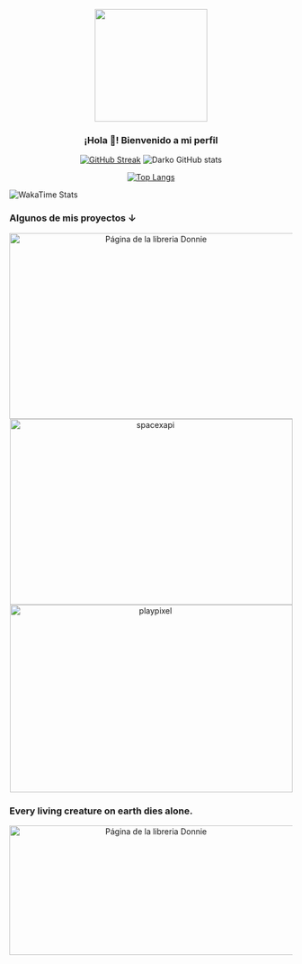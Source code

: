 <p align="center" width="300">
   <img align="center" width="200" src="https://64.media.tumblr.com/1efa2f2cf87f9af4e4c8d96c2f7538ee/62becb8b578093c4-e5/s1280x1920/791c641d2442fa258542c42d0d1d1469d2e70bf2.jpg" />
   <h3 align="center">¡Hola 🐼! Bienvenido a mi perfil</h3>
   </p>
   <div align="center">

[![GitHub Streak](https://streak-stats.demolab.com/?user=donniedark0-max)](https://git.io/streak-stats)
![Darko GitHub stats](https://github-readme-stats.vercel.app/api?username=donniedark0-max&show_icons=true&locale=es&theme=dark#gh-dark-mode-only)
   </div>

   <div align="center">

  [![Top Langs](https://github-readme-stats.vercel.app/api/top-langs/?username=donniedark0-max&layout=pie)](https://github.com/anuraghazra/github-readme-stats)
  </div>

![WakaTime Stats](https://wakatime.com/share/@donniedarko_max/02170228-cda1-4ab5-8c9e-79000cee4496.svg)

### Algunos de mis proyectos ↓

<p align="center">
   <a href="https://github.com/donniedark0-max/library-astro" target="blank">
    <img align="center" src="[https://vercel.com/_next/image?url=%2Fapi%2Fscreenshot%3Fdark%3D1%26deploymentId%3Ddpl_E1bMvBbmrGwb6MeHckdW4wdV79bF%26teamId%3Ddonniedark0-maxs-projects%26withStatus%3D1&w=1920&q=75&dpl=dpl_91DT5DcdMCfbFTUB8xNN7tsLPZRR](https://vercel.com/api/screenshot?dark=1&deploymentId=dpl_E1bMvBbmrGwb6MeHckdW4wdV79bF&teamId=donniedark0-maxs-projects&withStatus=1)" alt="Página de la libreria Donnie" height="330px" width="506px" />
  </a>
  <span style="width: 8px;"> </span>
   <a href="https://github.com/donniedark0-max/spaceX-api" target="blank">
    <img align="center" src="https://vercel.com/_next/image?url=%2Fapi%2Fscreenshot%3Fdark%3D1%26deploymentId%3Ddpl_BAEp7UgMx2B1k5D62q91NyzZFMri%26teamId%3Ddonniedark0-maxs-projects%26withStatus%3D1&w=1920&q=75&dpl=dpl_91DT5DcdMCfbFTUB8xNN7tsLPZRR" alt="spacexapi" height="330px" width="503px" />
  </a>
  <span style="width: 8px;"> </span>
  <a href="https://github.com/donniedark0-max/PlayPixel" target="blank">
    <img align="center" src="https://vercel.com/_next/image?url=%2Fapi%2Fscreenshot%3Fdark%3D1%26deploymentId%3Ddpl_4cdmWi7zxZH7yvWkEF6dxc7NgGB7%26teamId%3Ddonniedark0-maxs-projects%26withStatus%3D1&w=1920&q=75&dpl=dpl_91DT5DcdMCfbFTUB8xNN7tsLPZRR" alt="playpixel" height="333px" width="503px" />
  </a>
</p>


### Every living creature on earth dies alone.
<p align="center">
   <img align="center" src="https://64.media.tumblr.com/3318ceec02450aef20cab0f49af665b7/tumblr_ohr5moE7wg1vicvolo1_500.gif" alt="Página de la libreria Donnie" height="230px" width="506px" />
</p>
